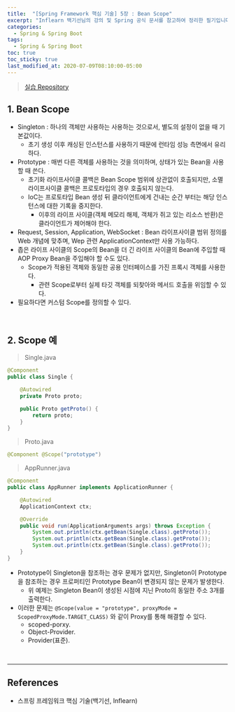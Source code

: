 ```yaml
---
title:  "[Spring Framework 핵심 기술] 5장 : Bean Scope"
excerpt: "Inflearn 백기선님의 강의 및 Spring 공식 문서를 참고하여 정리한 필기입니다."
categories:
  - Spring & Spring Boot
tags:
  - Spring & Spring Boot
toc: true
toc_sticky: true
last_modified_at: 2020-07-09T08:10:00-05:00
---
```


> [실습 Repository](https://github.com/xlffm3/spring-learning-test/tree/inflearn-core)

## 1. Bean Scope

* Singleton : 하나의 객체만 사용하는 사용하는 것으로서, 별도의 설정이 없을 때 기본값이다.
  * 초기 생성 이후 캐싱된 인스턴스를 사용하기 때문에 런타임 성능 측면에서 유리하다.
* Prototype : 매번 다른 객체를 사용하는 것을 의미하며, 상태가 있는 Bean을 사용할 때 쓴다.
  * 초기화 라이프사이클 콜백은 Bean Scope 범위에 상관없이 호출되지만, 소멸 라이프사이클 콜백은 프로토타입의 경우 호출되지 않는다.
  * IoC는 프로토타입 Bean 생성 뒤 클라이언트에게 건내는 순간 부터는 해당 인스턴스에 대한 기록을 중지한다.
    * 이후의 라이프 사이클(객체 메모리 해제, 객체가 쥐고 있는 리소스 반환)은 클라이언트가 제어해야 한다.
* Request, Session, Application, WebSocket : Bean 라이프사이클 범위 정의를 Web 개념에 맞추며, Wep 관련 ApplicationContext만 사용 가능하다.
* 좁은 라이프 사이클의 Scope의 Bean을 더 긴 라이프 사이클의 Bean에 주입할 때 AOP Proxy Bean을 주입해야 할 수도 있다.
  * Scope가 적용된 객체와 동일한 공용 인터페이스를 가진 프록시 객체를 사용한다.
    * 관련 Scope로부터 실제 타깃 객체를 되찾아와 메서드 호출을 위임할 수 있다.
* 필요하다면 커스텀 Scope를 정의할 수 있다.

<br>

## 2. Scope 예

> Single.java

```java
@Component
public class Single {

    @Autowired
    private Proto proto;

    public Proto getProto() {
        return proto;
    }
}
```

> Proto.java

```java
@Component @Scope("prototype")
```

> AppRunner.java

```java
@Component
public class AppRunner implements ApplicationRunner {

    @Autowired
    ApplicationContext ctx;

    @Override
    public void run(ApplicationArguments args) throws Exception {
        System.out.println(ctx.getBean(Single.class).getProto());
        System.out.println(ctx.getBean(Single.class).getProto());
        System.out.println(ctx.getBean(Single.class).getProto());
    }
}
```

* Prototype이 Singleton을 참조하는 경우 문제가 없지만, Singleton이 Prototype을 참조하는 경우 프로퍼티인 Prototype Bean이 변경되지 않는 문제가 발생한다.
  * 위 예제는 Singleton Bean이 생성된 시점에 지닌 Proto의 동일한 주소 3개를 출력한다.
* 이러한 문제는 `@Scope(value = "prototype", proxyMode = ScopedProxyMode.TARGET_CLASS)` 와 같이 Proxy를 통해 해결할 수 있다.
  * scoped-porxy.
  * Object-Provider.
  * Provider(표준).

<br>

---

## References

*	스프링 프레임워크 핵심 기술(백기선, Inflearn)
